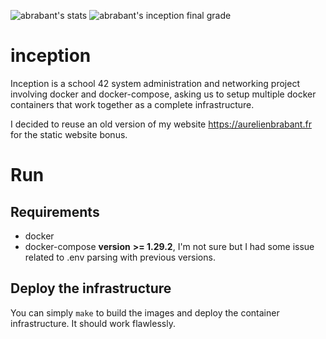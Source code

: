 ![abrabant's stats](https://badge42.herokuapp.com/api/stats/abrabant)
![abrabant's inception final grade](https://i.imgur.com/OdfeX7c.png)

# inception

Inception is a school 42 system administration and networking project involving docker and docker-compose, asking us to setup
multiple docker containers that work together as a complete infrastructure.

I decided to reuse an old version of my website https://aurelienbrabant.fr for the static website bonus.

# Run

## Requirements

- docker
- docker-compose **version** **>= 1.29.2**, I'm not sure but I had some issue related to .env parsing with previous versions.

## Deploy the infrastructure

You can simply `make` to build the images and deploy the container infrastructure. It should work flawlessly.
